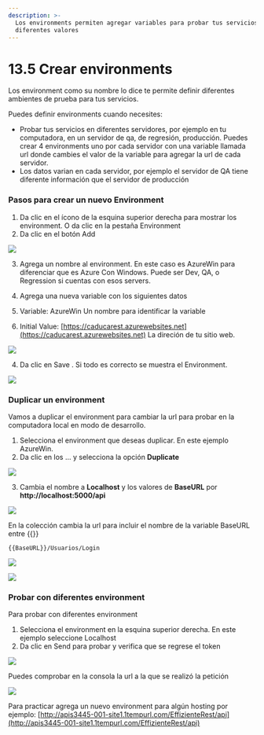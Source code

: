 ```yaml
---
description: >-
  Los environments permiten agregar variables para probar tus servicios con
  diferentes valores
---
```


# 13.5 Crear environments

Los environment como su nombre lo dice te permite definir diferentes ambientes de prueba para tus servicios.

Puedes definir environments cuando necesites:

* Probar tus servicios en diferentes servidores, por ejemplo en tu computadora, en un servidor de qa, de regresión, producción. Puedes crear 4 environments uno por cada servidor con una variable llamada url donde  cambies el valor de la variable para agregar la url de cada servidor.
* Los datos varian en cada servidor, por ejemplo el servidor de QA tiene diferente información que el servidor de producción

### Pasos para crear un nuevo Environment

1. Da clic en el ícono de la esquina superior derecha para mostrar los environment. O da clic en la pestaña Environment
2. Da clic en el botón Add

![](../.gitbook/assets/image%20%28552%29.png)

3. Agrega un nombre al environment. En este caso es AzureWin para diferenciar que es Azure Con Windows. Puede ser Dev, QA, o Regression si cuentas con esos servers.

4. Agrega una nueva variable con los siguientes datos

1. Variable: AzureWin Un nombre para identificar la variable
2. Initial Value: [https://caducarest.azurewebsites.net](https://caducarest.azurewebsites.net) La direción de tu sitio web.

![](../.gitbook/assets/image%20%28577%29.png)

4. Da clic en Save . Si todo es correcto se muestra el Environment. 

![](../.gitbook/assets/image%20%28551%29.png)

### Duplicar un environment

Vamos a duplicar el environment para cambiar la url para probar en la computadora local en modo de desarrollo.

1. Selecciona el environment que deseas duplicar. En este ejemplo AzureWin.
2. Da clic en los ... y selecciona la opción **Duplicate**

![](../.gitbook/assets/image%20%28551%29.png)

3. Cambia el nombre a **Localhost** y los valores de **BaseURL** por **http://localhost:5000/api**

![](../.gitbook/assets/image%20%28547%29.png)

En la colección cambia la url para incluir el nombre de la variable BaseURL entre {{}}

```text
{{BaseURL}}/Usuarios/Login
```

![](../.gitbook/assets/image%20%28551%29.png)

![](../.gitbook/assets/image%20%28576%29.png)

### Probar con diferentes environment

Para probar con diferentes environment 

1. Selecciona el environment en la esquina superior derecha. En este ejemplo seleccione Localhost
2. Da clic en Send para probar y verifica que se regrese el token

![](../.gitbook/assets/image%20%28560%29.png)

Puedes comprobar en la consola la url a la que se realizó la petición

![](../.gitbook/assets/image%20%28572%29.png)

Para practicar agrega un nuevo environment para algún hosting por ejemplo: [http://apis3445-001-site1.1tempurl.com/EffizienteRest/api](http://apis3445-001-site1.1tempurl.com/EffizienteRest/api)

